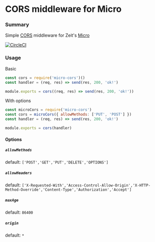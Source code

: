 # CORS middleware for Micro

### Summary

Simple [CORS](https://developer.mozilla.org/en-US/docs/Web/HTTP/Access_control_CORS) middleware for Zeit's [Micro](https://github.com/zeit/micro)

[![CircleCI](https://circleci.com/gh/possibilities/micro-cors.svg?style=svg)](https://circleci.com/gh/possibilities/micro-cors)

### Usage

Basic

```js
const cors = require('micro-cors')()
const handler = (req, res) => send(res, 200, 'ok!')

module.exports = cors((req, res) => send(res, 200, 'ok!'))
```

With options

```js
const microCors = require('micro-cors')
const cors = microCors({ allowMethods: ['PUT', 'POST'] })
const handler = (req, res) => send(res, 200, 'ok!')

module.exports = cors(handler)
```

#### Options

##### `allowMethods`

default: `['POST','GET','PUT','DELETE','OPTIONS']`

##### `allowHeaders`

default: `['X-Requested-With','Access-Control-Allow-Origin','X-HTTP-Method-Override','Content-Type','Authorization','Accept']`

##### `maxAge`

default: `86400`

##### `origin`

default: `*`
